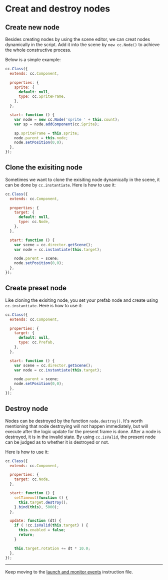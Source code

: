 # Creat and destroy nodes

## Create new node

Besides creating nodes by using the scene editor, we can creat nodes dynamically in the script. Add it into the scene by `new cc.Node()`
to achieve the whole constructive process.

Below is a simple example:

```javascript
cc.Class({
  extends: cc.Component,

  properties: {
    sprite: {
      default: null,
      type: cc.SpriteFrame,
    },
  },

  start: function () {
    var node = new cc.Node('sprite ' + this.count);
    var sp = node.addComponent(cc.Sprite);

    sp.spriteFrame = this.sprite;
    node.parent = this.node;
    node.setPosition(0,0);
  },
});
```

## Clone the exisiting node

Sometimes we want to clone the exisiting node dynamically in the scene, it can be done by `cc.instantiate`. Here is how to use it:

```javascript
cc.Class({
  extends: cc.Component,

  properties: {
    target: {
      default: null,
      type: cc.Node,
    },
  },

  start: function () {
    var scene = cc.director.getScene();
    var node = cc.instantiate(this.target);

    node.parent = scene;
    node.setPosition(0,0);
  },
});
```

## Create preset node

Like cloning the exisiting node, you set your prefab node and create using `cc.instantiate`. Here is how to use it:

```javascript
cc.Class({
  extends: cc.Component,

  properties: {
    target: {
      default: null,
      type: cc.Prefab,
    },
  },

  start: function () {
    var scene = cc.director.getScene();
    var node = cc.instantiate(this.target);

    node.parent = scene;
    node.setPosition(0,0);
  },
});
```

## Destroy node

Nodes can be destroyed by the function `node.destroy()`. It's worth mentioning that node destroying will not happen immediately, but
will execute after the logic update for the present frame is done. After a node is destroyed, it is in the invalid state. By using `cc.isValid`,
the present node can be judged as to whether it is destroyed or not.

Here is how to use it:

```javascript
cc.Class({
  extends: cc.Component,

  properties: {
    target: cc.Node,
  },

  start: function () {
    setTimeout(function () {
      this.target.destroy();
    }.bind(this), 5000);
  },

  update: function (dt) {
    if ( !cc.isValid(this.target) ) {
      this.enabled = false;
      return;
    }

    this.target.rotation += dt * 10.0;
  },
});
```


---

Keep moving to the [launch and monitor events](events.md) instruction file.
